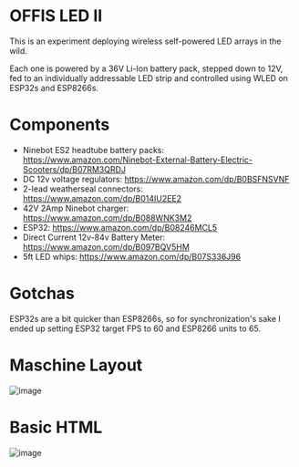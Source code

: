 OFFIS LED II
============

This is an experiment deploying wireless self-powered LED arrays in the wild. 

Each one is powered by a 36V Li-Ion battery pack, stepped down to 12V, fed to an individually addressable LED strip and controlled using WLED on ESP32s and ESP8266s. 

Components
==========
- Ninebot ES2 headtube battery packs: https://www.amazon.com/Ninebot-External-Battery-Electric-Scooters/dp/B07RM3QRDJ
- DC 12v voltage regulators: https://www.amazon.com/dp/B0BSFNSVNF
- 2-lead weatherseal connectors: https://www.amazon.com/dp/B014IU2EE2
- 42V 2Amp Ninebot charger: https://www.amazon.com/dp/B088WNK3M2
- ESP32: https://www.amazon.com/dp/B08246MCL5
- Direct Current 12v-84v Battery Meter: https://www.amazon.com/dp/B097BQV5HM
- 5ft LED whips: https://www.amazon.com/dp/B07S336J96



Gotchas
=======

ESP32s are a bit quicker than ESP8266s, so for synchronization's sake I ended up setting ESP32 target FPS to 60 and ESP8266 units to 65.

Maschine Layout
===============
![image](https://user-images.githubusercontent.com/109290/224513515-4c68e0b3-52c0-43da-83dc-41be35f69926.png)

Basic HTML
==========

![image](https://user-images.githubusercontent.com/109290/224513781-b74b8393-ec8d-4f9f-9e48-c3649df486e2.png)
